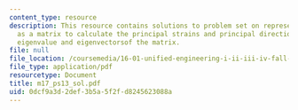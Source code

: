 ```yaml
---
content_type: resource
description: This resource contains solutions to problem set on representing strains
  as a matrix to calculate the principal strains and principal directions via the
  eigenvalue and eigenvectorsof the matrix.
file: null
file_location: /coursemedia/16-01-unified-engineering-i-ii-iii-iv-fall-2005-spring-2006/0dcf9a3d2def3b5a5f2fd8245623088a_m17_ps13_sol.pdf
file_type: application/pdf
resourcetype: Document
title: m17_ps13_sol.pdf
uid: 0dcf9a3d-2def-3b5a-5f2f-d8245623088a
---
```

